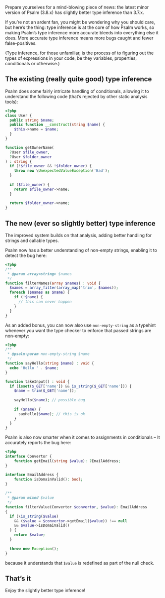 <!--
  title: Psalm, now with slightly better type inference
  date: 2020-01-07 09:35:00
  author: Matt Brown
  author_link: https://twitter.com/mattbrowndev
-->

Prepare yourselves for a mind-blowing piece of news: the latest minor version of Psalm (3.8.x) has slightly better type inference than 3.7.x.

If you’re not an ardent fan, you might be wondering why you should care, but here’s the thing: type inference is at the core of how Psalm works, so making Psalm’s type inference more accurate bleeds into everything else it does. More accurate type inference means more bugs caught and fewer false-positives.

(Type inference, for those unfamiliar, is the process of to figuring out the types of expressions in your code, be they variables, properties, conditionals or otherwise.)

## The existing (really quite good) type inference

Psalm does some fairly intricate handling of conditionals, allowing it to understand the following code (that’s rejected by other static analysis tools):

```php
<?php
class User {
  public string $name;
  public function __construct(string $name) {
    $this->name = $name;
  }
}

function getOwnerName(
  ?User $file_owner,
  ?User $folder_owner
) : string {
  if (!$file_owner && !$folder_owner) {
    throw new \UnexpectedValueException('Bad');
  }
  
  if ($file_owner) {
    return $file_owner->name;
  }
    
  return $folder_owner->name;
}
```

## The new (ever so slightly better) type inference

The improved system builds on that analysis, adding better handling for strings and callable types.

Psalm now has a better understanding of non-empty strings, enabling it to detect the bug here:

```php
<?php
/**
 * @param array<string> $names
 */
function filterNames(array $names) : void {
  $names = array_filter(array_map('trim', $names));
  foreach ($names as $name) {
    if (!$name) {
      // this can never happen
    }
  }
}
```

As an added bonus, you can now also use `non-empty-string` as a typehint whenever you want the type checker to enforce that passed strings are non-empty:

```php
<?php
/**
 * @psalm-param non-empty-string $name
 */
function sayHello(string $name) : void {
  echo 'Hello ' . $name;
}

function takeInput() : void {
  if (isset($_GET['name']) && is_string($_GET['name'])) {
    $name = trim($_GET['name']);
    
    sayHello($name); // possible bug
    
    if ($name) {
      sayHello($name); // this is ok
    }
  }
}
```

Psalm is also now smarter when it comes to assignments in conditionals – It accurately reports the bug here:

```php
<?php
interface Convertor {
	function getEmail(string $value): ?EmailAddress;
}

interface EmailAddress {
	function isDomainValid(): bool;
}
  
/**
 * @param mixed $value
 */
function filterValue(Convertor $convertor, $value): EmailAddress
{
  if (\is_string($value)
    && ($value = $convertor->getEmail($value)) !== null
    && $value->isDomaiValid()
  ) {
    return $value;
  }
  
  throw new Exception();
}
```

because it understands that `$value` is redefined as part of the null check.

## That’s it

Enjoy the slightly better type inference!
